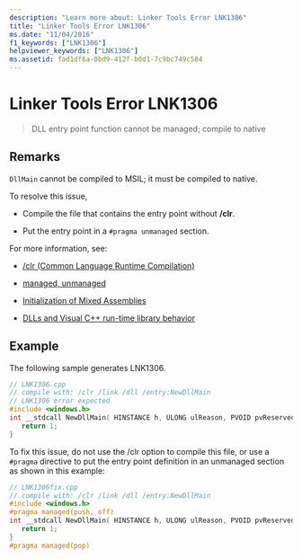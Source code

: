 ```yaml
---
description: "Learn more about: Linker Tools Error LNK1306"
title: "Linker Tools Error LNK1306"
ms.date: "11/04/2016"
f1_keywords: ["LNK1306"]
helpviewer_keywords: ["LNK1306"]
ms.assetid: fad1df6a-0bd9-412f-b0d1-7c9bc749c584
---
```

# Linker Tools Error LNK1306

> DLL entry point function cannot be managed; compile to native

## Remarks

`DllMain` cannot be compiled to MSIL; it must be compiled to native.

To resolve this issue,

- Compile the file that contains the entry point without **/clr**.

- Put the entry point in a `#pragma unmanaged` section.

For more information, see:

- [/clr (Common Language Runtime Compilation)](../../build/reference/clr-common-language-runtime-compilation.md)

- [managed, unmanaged](../../preprocessor/managed-unmanaged.md)

- [Initialization of Mixed Assemblies](../../dotnet/initialization-of-mixed-assemblies.md)

- [DLLs and Visual C++ run-time library behavior](../../build/run-time-library-behavior.md)

## Example

The following sample generates LNK1306.

```cpp
// LNK1306.cpp
// compile with: /clr /link /dll /entry:NewDllMain
// LNK1306 error expected
#include <windows.h>
int __stdcall NewDllMain( HINSTANCE h, ULONG ulReason, PVOID pvReserved ) {
   return 1;
}
```

To fix this issue, do not use the /clr option to compile this file, or use a `#pragma` directive to put the entry point definition in an unmanaged section as shown in this example:

```cpp
// LNK1306fix.cpp
// compile with: /clr /link /dll /entry:NewDllMain
#include <windows.h>
#pragma managed(push, off)
int __stdcall NewDllMain( HINSTANCE h, ULONG ulReason, PVOID pvReserved ) {
   return 1;
}
#pragma managed(pop)
```
